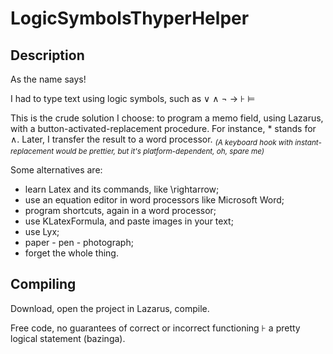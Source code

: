 # LogicSymbolsThyperHelper

## Description 

As the name says! 

I had to type text using logic symbols, such as 
  ∨ ∧ ¬  →   ⊦  ⊨

This is the crude solution I choose: to program a memo field, using Lazarus, with a button-activated-replacement procedure. For instance, * stands for ∧. Later, I transfer the result to a word processor. <sub>*(A keyboard hook with instant-replacement would be prettier, but it's platform-dependent, oh, spare me)*</sub>

Some alternatives are:
- learn Latex and its commands, like \rightarrow;
- use an equation editor in word processors like Microsoft Word;
- program shortcuts, again in a word processor;
- use KLatexFormula, and paste images in your text;
- use Lyx;
- paper - pen - photograph;
- forget the whole thing.

## Compiling

Download, open the project in Lazarus, compile.

Free code, no guarantees of correct or incorrect functioning ⊦ a pretty logical statement (bazinga).
